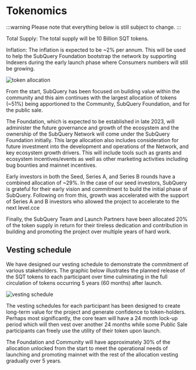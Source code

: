 # Tokenomics

:::warning
Please note that everything below is still subject to change.
:::

Total Supply: The total supply will be 10 Billion SQT tokens.

Inflation: The inflation is expected to be ~2% per annum. This will be used to help the SubQuery Foundation bootstrap the network by supporting Indexers during the early launch phase where Consumers numbers will still be growing.

![token allocation](/assets/img/token_allocation.png)

From the start, SubQuery has been focused on building value within the community and this aim continues with the largest allocation of tokens (~51%) being apportioned to the Community, SubQuery Foundation, and for the public sale.

The Foundation, which is expected to be established in late 2023, will administer the future governance and growth of the ecosystem and the ownership of the SubQuery Network will come under the SubQuery Foundation initially. This large allocation also includes consideration for future investment into the development and operations of the Network, and key ecosystem growth drivers. This will include tools such as grants and ecosystem incentives/events as well as other marketing activities including bug bounties and mainnet incentives.

Early investors in both the Seed, Series A, and Series B rounds have a combined allocation of ~29%. In the case of our seed investors, SubQuery is grateful for their early vision and commitment to build the initial phase of SubQuery. Following on from this, growth was accelerated with the support of Series A and B investors who allowed the project to accelerate to the next level.cce

Finally, the SubQuery Team and Launch Partners have been allocated 20% of the token supply in return for their tireless dedication and contribution in building and promoting the project over multiple years of hard work.

## Vesting schedule

We have designed our vesting schedule to demonstrate the commitment of various stakeholders. The graphic below illustrates the planned release of the SQT tokens to each participant over time culminating in the full circulation of tokens occurring 5 years (60 months) after launch.

![vesting schedule](/assets/img/vesting_schedule.png)

The vesting schedules for each participant has been designed to create long-term value for the project and generate confidence to token-holders. Perhaps most significantly, the core team will have a 24 month lock-up period which will then vest over another 24 months while some Public Sale participants can freely use the utility of their token upon launch.

The Foundation and Community will have approximately 30% of the allocation unlocked from the start to meet the operational needs of launching and promoting mainnet with the rest of the allocation vesting gradually over 5 years.
